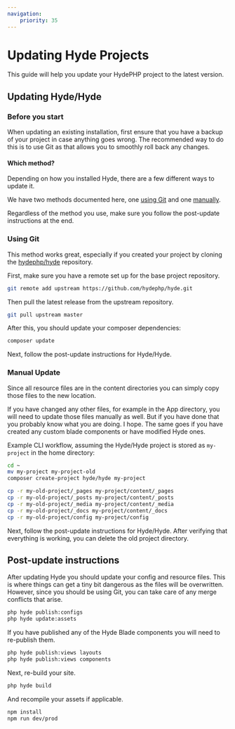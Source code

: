 ```yaml
---
navigation:
    priority: 35
---
```


# Updating Hyde Projects

This guide will help you update your HydePHP project to the latest version.


## Updating Hyde/Hyde

### Before you start

When updating an existing installation, first ensure that you have a backup of your project in case anything goes wrong.
The recommended way to do this is to use Git as that allows you to smoothly roll back any changes.

#### Which method?

Depending on how you installed Hyde, there are a few different ways to update it.

We have two methods documented here, one [using Git](#using-git) and one [manually](#manual-update).

Regardless of the method you use, make sure you follow the post-update instructions at the end.

### Using Git

This method works great, especially if you created your project by cloning the [hydephp/hyde](https://github.com/hydephp/hyde) repository.

First, make sure you have a remote set up for the base project repository.

```bash
git remote add upstream https://github.com/hydephp/hyde.git
```

Then pull the latest release from the upstream repository.

```bash
git pull upstream master
```

After this, you should update your composer dependencies:

```bash
composer update
```

Next, follow the post-update instructions for Hyde/Hyde.

### Manual Update

Since all resource files are in the content directories you can simply copy those files to the new location.

If you have changed any other files, for example in the App directory, you will need to update those files manually as well.
But if you have done that you probably know what you are doing. I hope. The same goes if you have created any custom blade components or have modified Hyde ones.

Example CLI workflow, assuming the Hyde/Hyde project is stored as `my-project` in the home directory:

```bash
cd ~
mv my-project my-project-old
composer create-project hyde/hyde my-project

cp -r my-old-project/_pages my-project/content/_pages
cp -r my-old-project/_posts my-project/content/_posts
cp -r my-old-project/_media my-project/content/_media
cp -r my-old-project/_docs my-project/content/_docs
cp -r my-old-project/config my-project/config
```

Next, follow the post-update instructions for Hyde/Hyde. After verifying that everything is working, you can delete the old project directory.


## Post-update instructions

After updating Hyde you should update your config and resource files. This is where things can get a tiny bit dangerous as the files will be overwritten. However, since you should be using Git, you can take care of any merge conflicts that arise.

```bash
php hyde publish:configs
php hyde update:assets
```

If you have published any of the Hyde Blade components you will need to re-publish them.

```bash
php hyde publish:views layouts
php hyde publish:views components
```

Next, re-build your site.

```bash
php hyde build
```

And recompile your assets if applicable.

```bash
npm install
npm run dev/prod
```
